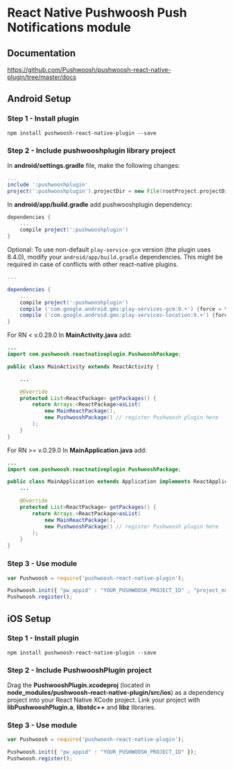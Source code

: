 React Native Pushwoosh Push Notifications module
===================================================

## Documentation

https://github.com/Pushwoosh/pushwoosh-react-native-plugin/tree/master/docs


## Android Setup

### Step 1 - Install plugin

```
npm install pushwoosh-react-native-plugin --save
```

### Step 2 - Include pushwooshplugin library project

In **android/settings.gradle** file, make the following changes:

```gradle
...
include ':pushwooshplugin'
project(':pushwooshplugin').projectDir = new File(rootProject.projectDir, '../node_modules/pushwoosh-react-native-plugin/src/android')
```

In **android/app/build.gradle** add pushwooshplugin dependency:

```gradle
dependencies {
    ...
    compile project(':pushwooshplugin')
}
```

Optional: To use non-default `play-service-gcm` version (the plugin uses 8.4.0), modify your `android/app/build.gradle` dependencies.
This might be required in case of conflicts with other react-native plugins.
```gradle
...

dependencies {
    ...
    compile project(':pushwooshplugin')
    compile ('com.google.android.gms:play-services-gcm:9.+') {force = true;}
    compile ('com.google.android.gms:play-services-location:9.+') {force = true;}
}
```

For RN < v.0.29.0 In **MainActivity.java** add:

```java
...
import com.pushwoosh.reactnativeplugin.PushwooshPackage;

public class MainActivity extends ReactActivity {

    ...

    @Override
    protected List<ReactPackage> getPackages() {
        return Arrays.<ReactPackage>asList(
            new MainReactPackage(),
            new PushwooshPackage() // register Pushwoosh plugin here
        );
    }
}
```
For RN >= v.0.29.0 In **MainApplication.java** add:

```java
...
import com.pushwoosh.reactnativeplugin.PushwooshPackage;

public class MainApplication extends Application implements ReactApplication {
    ...

    @Override
    protected List<ReactPackage> getPackages() {
        return Arrays.<ReactPackage>asList(
            new MainReactPackage(),
            new PushwooshPackage() // register Pushwoosh plugin here
        );
    }
}
```

### Step 3 - Use module

```js
var Pushwoosh = require('pushwoosh-react-native-plugin');

Pushwoosh.init({ "pw_appid" : "YOUR_PUSHWOOSH_PROJECT_ID" , "project_number" : "YOUR_GCM_PROJECT_NUMBER" });
Pushwoosh.register();
```


## iOS Setup

### Step 1 - Install plugin

```
npm install pushwoosh-react-native-plugin --save
```

### Step 2 - Include PushwooshPlugin project

Drag the **PushwooshPlugin.xcodeproj** (located in **node_modules/pushwoosh-react-native-plugin/src/ios**) as a dependency project into your React Native XCode project.
Link your project with **libPushwooshPlugin.a**, **libstdc++** and **libz** libraries.

### Step 3 - Use module

```js
var Pushwoosh = require('pushwoosh-react-native-plugin');

Pushwoosh.init({ "pw_appid" : "YOUR_PUSHWOOSH_PROJECT_ID" });
Pushwoosh.register();
```
